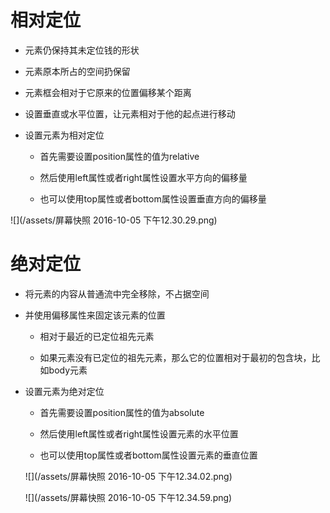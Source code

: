 # 相对定位

 - 元素仍保持其未定位钱的形状

 - 元素原本所占的空间扔保留

 - 元素框会相对于它原来的位置偏移某个距离

  - 设置垂直或水平位置，让元素相对于他的起点进行移动

 - 设置元素为相对定位

   - 首先需要设置position属性的值为relative

   - 然后使用left属性或者right属性设置水平方向的偏移量

   - 也可以使用top属性或者bottom属性设置垂直方向的偏移量

 ![](/assets/屏幕快照 2016-10-05 下午12.30.29.png)

# 绝对定位

 - 将元素的内容从普通流中完全移除，不占据空间

 - 并使用偏移属性来固定该元素的位置

   - 相对于最近的已定位祖先元素

   - 如果元素没有已定位的祖先元素，那么它的位置相对于最初的包含块，比如body元素

 - 设置元素为绝对定位

   - 首先需要设置position属性的值为absolute
   
   - 然后使用left属性或者right属性设置元素的水平位置

   - 也可以使用top属性或者bottom属性设置元素的垂直位置

   ![](/assets/屏幕快照 2016-10-05 下午12.34.02.png)

   ![](/assets/屏幕快照 2016-10-05 下午12.34.59.png)